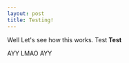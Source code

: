```yaml
---
layout: post
title: Testing!
---
```


Well Let's see how this works.
Test
<b>Test</b>

AYY
LMAO
AYY
